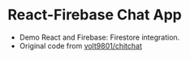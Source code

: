 # React-Firebase Chat App

* Demo React and Firebase: Firestore integration.
* Original code from [volt9801/chitchat](https://github.com/volt9801/chitchat/blob/master/chitchat/src/App.js)